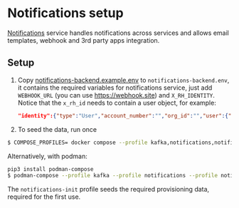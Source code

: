 # Notifications setup

[Notifications](https://github.com/RedHatInsights/notifications-backend) service handles notifications across services and allows email templates, webhook and 3rd party apps integration.

## Setup

1. Copy [notifications-backend.example.env](/notifications-backend.example.env) to `notifications-backend.env`, it contains the required variables for notifications service, just add `WEBHOOK_URL` (you can use https://webhook.site) and `X_RH_IDENTITY`. Notice that the `x_rh_id` needs to contain a user object, for example:
   ```json
   "identity":{"type":"User","account_number":"","org_id":"","user":{"username":"","email":"","first_name":"","last_name":""}}
   ```
2. To seed the data, run once
```sh
$ COMPOSE_PROFILES= docker compose --profile kafka,notifications,notifications-init up 
```
Alternatively, with podman:
```sh
pip3 install podman-compose
$ podman-compose --profile kafka --profile notifications --profile notifications-init up
```
The `notifications-init` profile seeds the required provisioning data, required for the first use.
